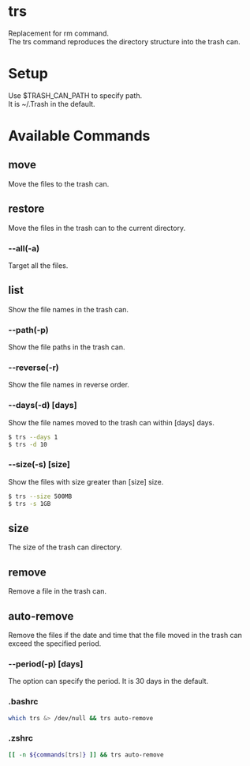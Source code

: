 # trs
Replacement for rm command.  
The trs command reproduces the directory structure into the trash can.
# Setup
Use $TRASH_CAN_PATH to specify path.  
It is ~/.Trash in the default.
# Available Commands
## move
Move the files to the trash can.
## restore
Move the files in the trash can to the current directory.
### --all(-a)
Target all the files.
## list
Show the file names in the trash can.
### --path(-p)
Show the file paths in the trash can.
### --reverse(-r)
Show the file names in reverse order.
### --days(-d) [days]
Show the file names moved to the trash can within [days] days.
```bash
$ trs --days 1
$ trs -d 10
```
### --size(-s) [size]
Show the files with size greater than [size] size.
```bash
$ trs --size 500MB
$ trs -s 1GB
```
## size
The size of the trash can directory.
## remove
Remove a file in the trash can.
## auto-remove
Remove the files if the date and time that the file moved in the trash can exceed the specified period.
### --period(-p) [days]
The option can specify the period. It is 30 days in the default.
### .bashrc
```bash
which trs &> /dev/null && trs auto-remove
```
### .zshrc
```zsh
[[ -n ${commands[trs]} ]] && trs auto-remove
```
